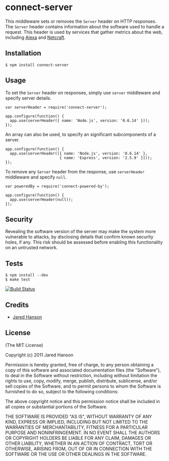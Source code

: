 # connect-server

This middleware sets or removes the `Server` header on HTTP responses. The
`Server` header contains information about the software used to handle a
request.  This header is used by services that gather metrics about the web,
including [Alexa](http://www.alexa.com/) and [Netcraft](http://www.netcraft.com/).

## Installation

    $ npm install connect-server

## Usage

To set the `Server` header on responses, simply use `server` middleware and
specify server details.

    var serverHeader = require('connect-server');

    app.configure(function() {
      app.use(serverHeader({ name: 'Node.js', version: '0.6.14' }));
    });
    
An array can also be used, to specify an significant subcomponents of a server.

    app.configure(function() {
      app.use(serverHeader([{ name: 'Node.js', version: '0.6.14' },
                            { name: 'Express', version: '2.5.9' }]));
    });

To remove any `Server` header from the response, use `serverHeader` middleware
and specify `null`.

    var poweredBy = require('connect-powered-by');

    app.configure(function() {
      app.use(serverHeader(null));
    });
    
## Security

Revealing the software version of the server may make the system more vulnerable
to attacks, by disclosing details that confirm known security holes, if any.
This risk should be assessed before enabling this functionality on an untrusted
network.

## Tests

    $ npm install --dev
    $ make test

[![Build Status](https://secure.travis-ci.org/jaredhanson/connect-server.png)](http://travis-ci.org/jaredhanson/connect-server)

## Credits

  - [Jared Hanson](http://github.com/jaredhanson)

## License

(The MIT License)

Copyright (c) 2011 Jared Hanson

Permission is hereby granted, free of charge, to any person obtaining a copy of
this software and associated documentation files (the "Software"), to deal in
the Software without restriction, including without limitation the rights to
use, copy, modify, merge, publish, distribute, sublicense, and/or sell copies of
the Software, and to permit persons to whom the Software is furnished to do so,
subject to the following conditions:

The above copyright notice and this permission notice shall be included in all
copies or substantial portions of the Software.

THE SOFTWARE IS PROVIDED "AS IS", WITHOUT WARRANTY OF ANY KIND, EXPRESS OR
IMPLIED, INCLUDING BUT NOT LIMITED TO THE WARRANTIES OF MERCHANTABILITY, FITNESS
FOR A PARTICULAR PURPOSE AND NONINFRINGEMENT. IN NO EVENT SHALL THE AUTHORS OR
COPYRIGHT HOLDERS BE LIABLE FOR ANY CLAIM, DAMAGES OR OTHER LIABILITY, WHETHER
IN AN ACTION OF CONTRACT, TORT OR OTHERWISE, ARISING FROM, OUT OF OR IN
CONNECTION WITH THE SOFTWARE OR THE USE OR OTHER DEALINGS IN THE SOFTWARE.
